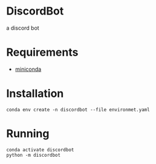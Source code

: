 # DiscordBot
a discord bot
# Requirements
 - [miniconda](https://docs.conda.io/en/latest/miniconda.html)
# Installation
```
conda env create -n discordbot --file environmet.yaml
```
# Running
```
conda activate discordbot
python -m discordbot
```